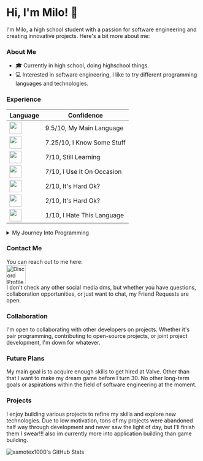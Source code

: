 
# Hi, I'm Milo! 👋 

I'm Milo, a high school student with a passion for software engineering and creating innovative projects. Here's a bit more about me:

### About Me

 - 🎓 Currently in high school, doing highschool things. 
- 💻 Interested in software engineering, I like to try different programming languages and technologies.

### Experience

|<b>Language</b>|<b>Confidence</b>|
|-|-|
|<img src="https://img.shields.io/badge/JavaScript%20-%20%230050b1?style=flat&logo=Node.js&logoColor=68a063" height=32></img>|9.5/10, My Main Language|
|<img src="https://img.shields.io/badge/Python%20-%20%230050b1?style=flat&logo=Python&logoColor=f7ce3d" height=32></img>|7.25/10, I Know Some Stuff|
|<img src="https://img.shields.io/badge/CSharp%20-%20%230050b1?style=flat&logo=CSharp&logoColor=652076" height=32></img>|7/10, Still Learning|
|<img src="https://img.shields.io/badge/Bash%20-%20%230050b1?style=flat&logo=GNUBash&logoColor=272e35" height=32></img>|7/10, I Use It On Occasion|
|<img src="https://img.shields.io/badge/CPP%20-%20%230050b1?style=flat&logo=C&logoColor=59599c" height=32></img>|2/10, It's Hard Ok?|
|<img src="https://img.shields.io/badge/C%20-%20%230050b1?style=flat&logo=C&logoColor=59599c" height=32></img>|2/10, It's Hard Ok?|
|<img src="https://img.shields.io/badge/PHP%20-%20%230050b1?style=flat&logo=PHP&logoColor=787cb5" height=32></img>|1/10, I Hate This Language|

<details><summary>My Journey Into Programming</summary>

I embarked on my programming journey at the age of 13 with a dream of designing my own game. Starting in Unity, I quickly encountered the challenge of C# but found relief during my freshman year of high school when I enrolled in a computer programming class. There, I learned JavaScript essentials and was captivated by the endless possibilities. Experimenting with small projects, I later ventured into HTML to create a file-sharing website for my friends. Later that year, one of my friends started joking about me getting a job at Valve, as he had wanted them to make a Team Fortress 2 update. This prompted me to look into it and find out that Valve had the exact working structure that matched my style.

Dabbling in C#, I ventured into modding a game I was passionate about, finding a warm and welcoming community of moderators. Despite encountering burnout during the final stretch of my mod, I took a break from development, eventually abandoning the project after the games developers added the main idea of the mod to the game.

Roughly 6 months passed by and I joined a Youtuber's minecraft server. I enjoyed the server for a while before asking the now owner of the server if i could join the development team. He decided to give me a chance and let me show my skills. He later gave me a future update to work on, and i focused on adding many features for that update. A few days later, I was informed that the server would be going under a rebrand, as the owner decided that they wanted to step away. The new owner and I would brainstorm names for the server as we went under the rebrand, and we eventually settled on the name "RealmForged". I dedicated most of my waking hours to working on the server and eventually we launched. 

Now, I'm dedicated to expanding my skills, aiming for a computer engineering degree, and hoping to pursue a career at Valve in my early-mid 20s.
</details>

### Contact Me

You can reach out to me here:
<br>
<a href=https://discord.com/users/450702721763508235>
<img src=https://assets-global.website-files.com/6257adef93867e50d84d30e2/636e0a69f118df70ad7828d4_icon_clyde_blurple_RGB.svg alt="Discord Profile" width=50 height=50>
</a>
<br>
I don't check any other social media dms, but whether you have questions, collaboration opportunities, or just want to chat, my Friend Requests are open.

### Collaboration

I'm open to collaborating with other developers on projects. Whether it's pair programming, contributing to open-source projects, or joint project development, I'm down for whatever.

### Future Plans

My main goal is to acquire enough skills to get hired at Valve. Other than that I want to make my dream game before I turn 30. No other long-term goals or aspirations within the field of software engineering at the moment.

### Projects

I enjoy building various projects to refine my skills and explore new technologies. Due to low motivation, tons of my projects were abandoned half way through development and never saw the light of day, but I'll finish them I swear!!! also im currently more into application building than game building.

![xamotex1000's GitHub Stats](https://github-readme-stats.vercel.app/api?username=xamotex1000&title_color=803030&text_color=b1b1b1&border_color=303030&bg_color=000015)

